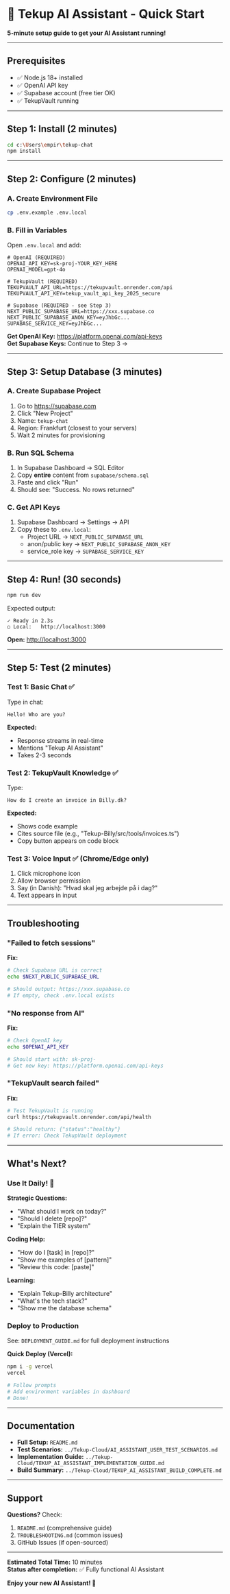 # 🚀 Tekup AI Assistant - Quick Start

**5-minute setup guide to get your AI Assistant running!**

---

## Prerequisites

- ✅ Node.js 18+ installed
- ✅ OpenAI API key
- ✅ Supabase account (free tier OK)
- ✅ TekupVault running

---

## Step 1: Install (2 minutes)

```bash
cd c:\Users\empir\tekup-chat
npm install
```

---

## Step 2: Configure (2 minutes)

### A. Create Environment File

```bash
cp .env.example .env.local
```

### B. Fill in Variables

Open `.env.local` and add:

```env
# OpenAI (REQUIRED)
OPENAI_API_KEY=sk-proj-YOUR_KEY_HERE
OPENAI_MODEL=gpt-4o

# TekupVault (REQUIRED)
TEKUPVAULT_API_URL=https://tekupvault.onrender.com/api
TEKUPVAULT_API_KEY=tekup_vault_api_key_2025_secure

# Supabase (REQUIRED - see Step 3)
NEXT_PUBLIC_SUPABASE_URL=https://xxx.supabase.co
NEXT_PUBLIC_SUPABASE_ANON_KEY=eyJhbGc...
SUPABASE_SERVICE_KEY=eyJhbGc...
```

**Get OpenAI Key:** <https://platform.openai.com/api-keys>  
**Get Supabase Keys:** Continue to Step 3 →

---

## Step 3: Setup Database (3 minutes)

### A. Create Supabase Project

1. Go to <https://supabase.com>
2. Click "New Project"
3. Name: `tekup-chat`
4. Region: Frankfurt (closest to your servers)
5. Wait 2 minutes for provisioning

### B. Run SQL Schema

1. In Supabase Dashboard → SQL Editor
2. Copy **entire** content from `supabase/schema.sql`
3. Paste and click "Run"
4. Should see: "Success. No rows returned"

### C. Get API Keys

1. Supabase Dashboard → Settings → API
2. Copy these to `.env.local`:
   - Project URL → `NEXT_PUBLIC_SUPABASE_URL`
   - anon/public key → `NEXT_PUBLIC_SUPABASE_ANON_KEY`
   - service_role key → `SUPABASE_SERVICE_KEY`

---

## Step 4: Run! (30 seconds)

```bash
npm run dev
```

Expected output:
```
✓ Ready in 2.3s
○ Local:   http://localhost:3000
```

**Open:** <http://localhost:3000>

---

## Step 5: Test (2 minutes)

### Test 1: Basic Chat ✅

Type in chat:
```
Hello! Who are you?
```

**Expected:**

- Response streams in real-time
- Mentions "Tekup AI Assistant"
- Takes 2-3 seconds

### Test 2: TekupVault Knowledge ✅

Type:
```
How do I create an invoice in Billy.dk?
```

**Expected:**

- Shows code example
- Cites source file (e.g., "Tekup-Billy/src/tools/invoices.ts")
- Copy button appears on code block

### Test 3: Voice Input ✅ (Chrome/Edge only)

1. Click microphone icon
2. Allow browser permission
3. Say (in Danish): "Hvad skal jeg arbejde på i dag?"
4. Text appears in input

---

## Troubleshooting

### "Failed to fetch sessions"

**Fix:**
```bash
# Check Supabase URL is correct
echo $NEXT_PUBLIC_SUPABASE_URL

# Should output: https://xxx.supabase.co
# If empty, check .env.local exists
```

### "No response from AI"

**Fix:**
```bash
# Check OpenAI key
echo $OPENAI_API_KEY

# Should start with: sk-proj-
# Get new key: https://platform.openai.com/api-keys
```

### "TekupVault search failed"

**Fix:**
```bash
# Test TekupVault is running
curl https://tekupvault.onrender.com/api/health

# Should return: {"status":"healthy"}
# If error: Check TekupVault deployment
```

---

## What's Next?

### Use It Daily! 🚀

**Strategic Questions:**

- "What should I work on today?"
- "Should I delete [repo]?"
- "Explain the TIER system"

**Coding Help:**

- "How do I [task] in [repo]?"
- "Show me examples of [pattern]"
- "Review this code: [paste]"

**Learning:**

- "Explain Tekup-Billy architecture"
- "What's the tech stack?"
- "Show me the database schema"

### Deploy to Production

See: `DEPLOYMENT_GUIDE.md` for full deployment instructions

**Quick Deploy (Vercel):**
```bash
npm i -g vercel
vercel

# Follow prompts
# Add environment variables in dashboard
# Done!
```

---

## Documentation

- **Full Setup:** `README.md`
- **Test Scenarios:** `../Tekup-Cloud/AI_ASSISTANT_USER_TEST_SCENARIOS.md`
- **Implementation Guide:** `../Tekup-Cloud/TEKUP_AI_ASSISTANT_IMPLEMENTATION_GUIDE.md`
- **Build Summary:** `../Tekup-Cloud/TEKUP_AI_ASSISTANT_BUILD_COMPLETE.md`

---

## Support

**Questions?** Check:

1. `README.md` (comprehensive guide)
2. `TROUBLESHOOTING.md` (common issues)
3. GitHub Issues (if open-sourced)

---

**Estimated Total Time:** 10 minutes  
**Status after completion:** ✅ Fully functional AI Assistant

**Enjoy your new AI Assistant! 🎉**
